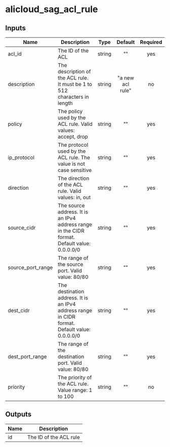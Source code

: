# alicloud_sag_acl_rule

## Inputs

| Name | Description | Type | Default | Required |
|------|-------------|:----:|:-----:|:-----:|
|acl_id | The ID of the ACL|string|""|yes|
|description | The description of the ACL rule. It must be 1 to 512 characters in length|string|"a new acl rule"|no|
|policy | The policy used by the ACL rule. Valid values: accept, drop|string|""|yes|
|ip_protocol | The protocol used by the ACL rule. The value is not case sensitive|string|""|yes|
|direction | The direction of the ACL rule. Valid values: in, out|string|""|yes|
|source_cidr | The source address. It is an IPv4 address range in the CIDR format. Default value: 0.0.0.0/0|string|""|yes|
|source_port_range | The range of the source port. Valid value: 80/80|string|""|yes|
|dest_cidr | The destination address. It is an IPv4 address range in CIDR format. Default value: 0.0.0.0/0|string|""|yes|
|dest_port_range | The range of the destination port. Valid value: 80/80|string|""|yes|
|priority | The priority of the ACL rule. Value range: 1 to 100|string|""|no|


## Outputs

| Name | Description |
|------|-------------|
|id|The ID of the ACL rule |